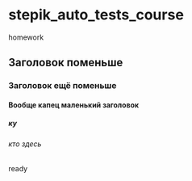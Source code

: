# stepik_auto_tests_course
homework

## Заголовок поменьше
### Заголовок ещё поменьше
#### Вообще капец маленький заголовок
##### ку
###### кто здесь

ready